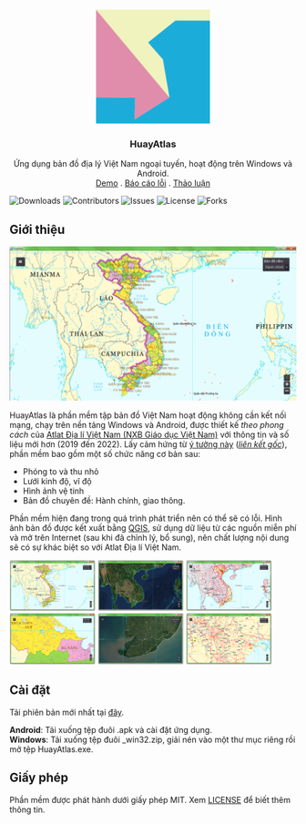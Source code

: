 
<br/>
<p align="center">
  <a href="https://github.com/IoeCmcomc/HuayAtlas">
    <img src="https://raw.githubusercontent.com/IoeCmcomc/HuayAtlas/main/project/icon.png" alt="Logo" width="200" height="200">
  </a>

  <h3 align="center">HuayAtlas</h3>

  <p align="center">
    Ứng dụng bản đồ địa lý Việt Nam ngoại tuyến, hoạt động trên Windows và Android.
    <br/>
    <a href="https://github.com/IoeCmcomc/HuayAtlas">Demo</a>
    .
    <a href="https://github.com/IoeCmcomc/HuayAtlas/issues">Báo cáo lỗi</a>
    .
    <a href="https://github.com/IoeCmcomc/HuayAtlas/discussions">Thảo luận</a>
  </p>
</p>

![Downloads](https://img.shields.io/github/downloads/IoeCmcomc/HuayAtlas/total) ![Contributors](https://img.shields.io/github/contributors/IoeCmcomc/HuayAtlas?color=dark-green)  ![Issues](https://img.shields.io/github/issues/IoeCmcomc/HuayAtlas) ![License](https://img.shields.io/github/license/IoeCmcomc/HuayAtlas) ![Forks](https://img.shields.io/github/forks/IoeCmcomc/HuayAtlas)

## Giới thiệu

![Screen Shot](https://raw.githubusercontent.com/IoeCmcomc/HuayAtlas/main/screenshots/startup.png?raw=true)

HuayAtlas là phần mềm tập bản đồ Việt Nam hoạt động không cần kết nối mạng, chạy trên nền tảng Windows và Android, được thiết kế *theo phong cách* của [Atlat Địa lí Việt Nam (NXB Giáo dục Việt Nam)](https://www.bandotranhanh.vn/vi/atlat-tap-ban-do/i1397/atlat-dia-li-viet-nam.html) với thông tin và số liệu mới hơn (2019 đến 2022).
Lấy cảm hứng từ [ý tưởng này](https://web.archive.org/web/20220919052845/ytuongsangtao.net/chi-tiet-ytst/do-duy-khanh-1273030.html) (*[liên kết gốc](http://ytuongsangtao.net/chi-tiet-ytst/do-duy-khanh-1273030.html)*), phần mềm bao gồm một số chức năng cơ bản sau:
- Phóng to và thu nhỏ
- Lưới kinh độ, vĩ độ
- Hình ảnh vệ tinh
- Bản đồ chuyên đề: Hành chính, giao thông.

Phần mềm hiện đang trong quá trình phát triển nên có thể sẽ có lỗi. Hình ảnh bản đồ được kết xuất bằng [QGIS](https://github.com/qgis/QGIS), sử dụng dữ liệu từ các nguồn miễn phí và mở trên Internet (sau khi đã chỉnh lý, bổ sung), nên chất lượng nội dung sẽ có sự khác biệt so với Atlat Địa lí Việt Nam.

<img src="https://raw.githubusercontent.com/IoeCmcomc/HuayAtlas/main/screenshots/administrative_map.png?raw=true" width="30%"></img> <img src="https://raw.githubusercontent.com/IoeCmcomc/HuayAtlas/main/screenshots/satellite_imagery.png?raw=true" width="30%"></img> <img src="https://raw.githubusercontent.com/IoeCmcomc/HuayAtlas/main/screenshots/transportation_map.png?raw=true" width="30%"></img> <img src="https://raw.githubusercontent.com/IoeCmcomc/HuayAtlas/main/screenshots/administrative_map_zoomed.png?raw=true" width="30%"></img> <img src="https://raw.githubusercontent.com/IoeCmcomc/HuayAtlas/main/screenshots/satellite_imagery_zoomed.png?raw=true" width="30%"></img> <img src="https://raw.githubusercontent.com/IoeCmcomc/HuayAtlas/main/screenshots/transportation_map_zoomed.png?raw=true" width="30%"></img>

## Cài đặt
Tải phiên bản mới nhất tại [đây](https://github.com/IoeCmcomc/HuayAtlas/releases/latest).

**Android**: Tải xuống tệp đuôi .apk và cài đặt ứng dụng.  
**Windows**: Tải xuống tệp đuôi _win32.zip, giải nén vào một thư mục riêng rồi mở tệp HuayAtlas.exe.  

## Giấy phép

Phần mềm được phát hành dưới giấy phép MIT. Xem [LICENSE](https://github.com/IoeCmcomc/HuayAtlas/blob/main/LICENSE) để biết thêm thông tin.
